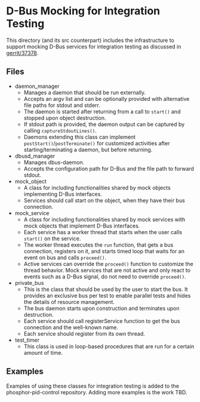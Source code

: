 # D-Bus Mocking for Integration Testing

This directory (and its src counterpart) includes the infrastructure to support
mocking D-Bus services for integration testing as discussed in
[gerrit/37378](https://gerrit.openbmc-project.xyz/c/openbmc/docs/+/37378).

## Files

- daemon_manager
  - Manages a daemon that should be run externally.
  - Accepts an argv list and can be optionally provided with alternative file
    paths for stdout and stderr.
  - The daemon is started after returning from a call to `start()` and stopped
    upon object destruction.
  - If stdout path is provided, the daemon output can be captured by calling
    `captureStdoutLines()`.
  - Daemons extending this class can implement `postStart()`/`postTerminate()`
    for customized activities after starting/terminating a daemon, but before
    returning.
- dbusd_manager
  - Manages dbus-daemon.
  - Accepts the configuration path for D-Bus and the file path to forward
    stdout.
- mock_object
  - A class for including functionalities shared by mock objects implementing
    D-Bus interfaces.
  - Services should call start on the object, when they have
    their bus connection.
- mock_service
  - A class for including functionalities shared by mock services with mock
    objects that implement D-Bus interfaces.
  - Each service has a worker thread that starts when the user calls `start()`
    on the service.
  - The worker thread executes the `run` function, that gets a bus connection,
    registers on it, and starts timed loop that waits for an event on bus and
    calls `proceed()`.
  - Active services can override the `proceed()` function to customize the
    thread behavior.
    Mock services that are not active and only react to events such as a
    D-Bus signal, do not need to override `proceed()`.
- private_bus
  - This is the class that should be used by the user to start the bus.
    It provides an exclusive bus per test to enable parallel tests and hides
    the details of resource management.
  - The bus daemon starts upon construction and terminates upon destruction.
  - Each service should call registerService function to get the bus
    connection and the well-known name.
  - Each service should register from its own thread.
- test_timer
  - This class is used in loop-based procedures that are run for a certain
    amount of time.

## Examples
Examples of using these classes for integration testing is added to the
phosphor-pid-control repository.
Adding more examples is the work TBD.
